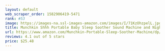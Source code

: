 ```yaml
---
layout: default 
﻿web_scraper_order: 1582906419-5471
rank: #53
image: https://images-na.ssl-images-amazon.com/images/I/71KzOhzpelL.jpg
title: Munchkin Shhh Portable Baby Sleep Soother Sound Machine and Night Light
url: https://www.amazon.com/Munchkin-Portable-Sleep-Soother-Machine/dp/B01M8PJO3W/ref=zg_mw_baby-products_53?_encoding=UTF8&psc=1&refRID=DDWM5Y6YAF3RS98T1NAA
reviews: 4.1 out of 5 stars
price: $25.48 
---
```

